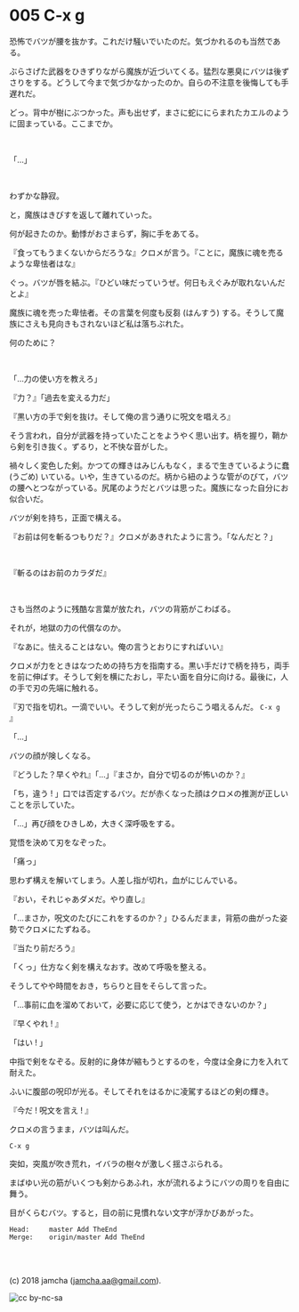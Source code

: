 

# 005 C-x g

恐怖でバツが腰を抜かす。これだけ騒いでいたのだ。気づかれるのも当然である。  

ぶらさげた武器をひきずりながら魔族が近づいてくる。猛烈な悪臭にバツは後ずさりをする。どうして今まで気づかなかったのか。自らの不注意を後悔しても手遅れだ。  

どっ。背中が樹にぶつかった。声も出せず，まさに蛇ににらまれたカエルのように固まっている。ここまでか。  

<br>  

「…」  

<br>  

わずかな静寂。  

と，魔族はきびすを返して離れていった。  

何が起きたのか。動悸がおさまらず，胸に手をあてる。  

『食ってもうまくないからだろうな』クロメが言う。『ことに，魔族に魂を売るような卑怯者はな』  

ぐっ。バツが唇を結ぶ。『ひどい味だっていうぜ。何日もえぐみが取れないんだとよ』  

魔族に魂を売った卑怯者。その言葉を何度も反芻 (はんすう) する。そうして魔族にさえも見向きもされないほど私は落ちぶれた。  

何のために？  

<br>  

「…力の使い方を教えろ」  

『力？』「過去を変える力だ」  

『黒い方の手で剣を抜け。そして俺の言う通りに呪文を唱えろ』  

そう言われ，自分が武器を持っていたことをようやく思い出す。柄を握り，鞘から剣を引き抜く。ずるり，と不快な音がした。  

禍々しく変色した剣。かつての輝きはみじんもなく，まるで生きているように蠢 (うごめ) いている。いや，生きているのだ。柄から紐のような管がのびて，バツの腰へとつながっている。尻尾のようだとバツは思った。魔族になった自分にお似合いだ。  

バツが剣を持ち，正面で構える。  

『お前は何を斬るつもりだ？』クロメがあきれたように言う。「なんだと？」  

<br>  

『斬るのはお前のカラダだ』  

<br>  

さも当然のように残酷な言葉が放たれ，バツの背筋がこわばる。  

それが，地獄の力の代償なのか。  

『なあに。怯えることはない。俺の言うとおりにすればいい』  

クロメが力をときはなつための持ち方を指南する。黒い手だけで柄を持ち，両手を前に伸ばす。そうして剣を横にたおし，平たい面を自分に向ける。最後に，人の手で刃の先端に触れる。  

『刃で指を切れ。一滴でいい。そうして剣が光ったらこう唱えるんだ。 `C-x g` 』  

「…」  

バツの顔が険しくなる。  

『どうした？早くやれ』「…」『まさか，自分で切るのが怖いのか？』  

「ち，違う ! 」口では否定するバツ。だが赤くなった顔はクロメの推測が正しいことを示していた。  

「…」再び顔をひきしめ，大きく深呼吸をする。  

覚悟を決めて刃をなぞった。  

「痛っ」  

思わず構えを解いてしまう。人差し指が切れ，血がにじんでいる。  

『おい，それじゃあダメだ。やり直し』  

「…まさか，呪文のたびにこれをするのか？」ひるんだまま，背筋の曲がった姿勢でクロメにたずねる。  

『当たり前だろう』  

「くっ」仕方なく剣を構えなおす。改めて呼吸を整える。  

そうしてやや時間をおき，ちらりと目をそらして言った。  

「…事前に血を溜めておいて，必要に応じて使う，とかはできないのか？」  

『早くやれ ! 』  

「はい ! 」  

中指で剣をなぞる。反射的に身体が縮もうとするのを，今度は全身に力を入れて耐えた。  

ふいに腹部の呪印が光る。そしてそれをはるかに凌駕するほどの剣の輝き。  

『今だ ! 呪文を言え ! 』  

クロメの言うまま，バツは叫んだ。  

    C-x g

突如，突風が吹き荒れ，イバラの樹々が激しく揺さぶられる。  

まばゆい光の筋がいくつも剣からあふれ，水が流れるようにバツの周りを自由に舞う。  

目がくらむバツ。すると，目の前に見慣れない文字が浮かびあがった。  

    Head:     master Add TheEnd
    Merge:    origin/master Add TheEnd

<br>  
<br>  

(c) 2018 jamcha (jamcha.aa@gmail.com).  

![cc by-nc-sa](https://i.creativecommons.org/l/by-nc-sa/4.0/88x31.png)  

